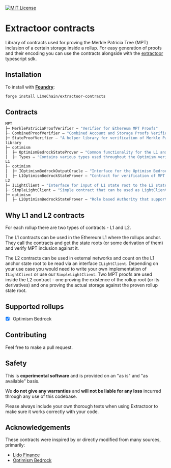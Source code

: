 [![MIT License][license-shield]][license-url]

# Extractoor contracts

Library of contracts used for proving the Merkle Patricia Tree (MPT) inclusion of a certain storage inside a rollup. For easy generation of proofs and their encoding you can use the contracts alongside with the [extractoor](https://github.com/LimeChain/extractoor-sdk) typescript sdk.

## Installation

To install with [**Foundry**](https://github.com/gakonst/foundry):

```sh
forge install LimeChain/extractoor-contracts
```

## Contracts
```ml
MPT
├─ MerklePatriciaProofVerifier — "Verifier for Ethereum MPT Proofs"
├─ CombinedProofVerifier — "Combined Account and Storage Proofs Verifier"
├─ StateProofVerifier — "A helper library for verification of Merkle Patricia account and state proofs"
library
├─ optimism
│  ├─ OptimismBedrockStateProver — "Common functionality for the L1 and L2 Optimism Bedrock State Verifiers"
│  ├─ Types — "Contains various types used throughout the Optimism verification process"
L1
├─ optimism
│  ├─ IOptimismBedrockOutputOracle — "Interface for the Optimism Bedrock Output Proover"
│  ├─ L1OptimismBedrockStateProver — "Contract for verification of MPT inclusion inside Optimism Bedrock from within the anchored L1"
L2
├─ ILightClient — "Interface for input of L1 state root to the L2 state prover"
├─ SimpleLightClient — "Simple contract that can be used as LightClient providing state roots for blocks by their number"
├─ optimism
│  ├─ L2OptimismBedrockStateProver — "Role based Authority that supports up to 256 roles"
```

## Why L1 and L2 contracts
For each rollup there are two types of contracts - L1 and L2. 

The L1 contracts can be used in the Ethereum L1 where the rollups anchor. They call the contracts and get the state roots (or some derivation of them) and verify MPT inclusion against it. 

The L2 contracts can be used in external networks and count on the L1 anchor state root to be read via an interface `ILightClient`. Depending on your use case you would need to write your own implementation of `ILightClient` or use our `SimpleLightClient`. Two MPT proofs are used inside the L2 contract - one proving the existence of the rollup root (or its derivatives) and one proving the actual storage against the proven rollup state root.

## Supported rollups

- [x] Optimism Bedrock

## Contributing

Feel free to make a pull request.

## Safety

This is **experimental software** and is provided on an "as is" and "as available" basis.

We **do not give any warranties** and **will not be liable for any loss** incurred through any use of this codebase.

Please always include your own thorough tests when using Extractoor to make sure it works correctly with your code. 

## Acknowledgements

These contracts were inspired by or directly modified from many sources, primarily:

- [Lido Finance](https://github.com/lidofinance/curve-merkle-oracle)
- [Optimism Bedrock](https://github.com/ethereum-optimism/optimism/tree/develop/packages/contracts-bedrock/contracts)

[license-shield]: https://img.shields.io/badge/License-MIT-green.svg
[license-url]: https://github.com/LimeChain/extractoor-contracts/blob/main/LICENSE.txt